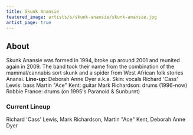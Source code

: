 ```yaml
---
title: Skunk Anansie
featured_image: artists/s/skunk-anansie/skunk-anansie.jpg
artist_page: true
---
```

## About

Skunk Anansie was formed in 1994, broke up around 2001 and reunited again in 2009.
The band took their name from the combination of the mammal/cannabis sort skunk and a spider from West African folk stories Anansi.
**Line-up:**
Deborah Anne Dyer a.k.a. Skin: vocals
Richard 'Cass' Lewis: bass
Martin "Ace" Kent: guitar
Mark Richardson: drums (1996-now)
Robbie France: drums (on 1995's Paranoid & Sunburnt)

### Current Lineup

Richard 'Cass' Lewis, Mark Richardson, Martin "Ace" Kent, Deborah Anne Dyer

